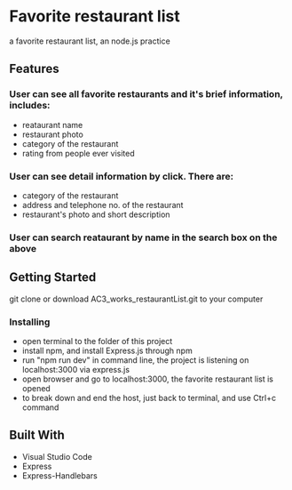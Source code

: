 # Favorite restaurant list
a favorite restaurant list, an node.js practice

##	Features
###  User can see all favorite restaurants and it's brief information, includes:
- reataurant name
- restaurant photo
- category of the restaurant
- rating from people ever visited
###  User can see detail information by click. There are:
- category of the restaurant
- address and telephone no. of the restaurant
- restaurant's photo and short description 
###  User can search reataurant by name in the search box on the above

##	Getting Started
git clone or download AC3_works_restaurantList.git to your computer

###	Installing
- open terminal to the folder of this project
- install npm, and install Express.js through npm
- run "npm run dev" in command line, the project is listening on localhost:3000 via express.js
- open browser and go to localhost:3000, the favorite restaurant list is opened
- to break down and end the host, just back to terminal, and use Ctrl+c command

##  Built With
- Visual Studio Code
- Express 
- Express-Handlebars
